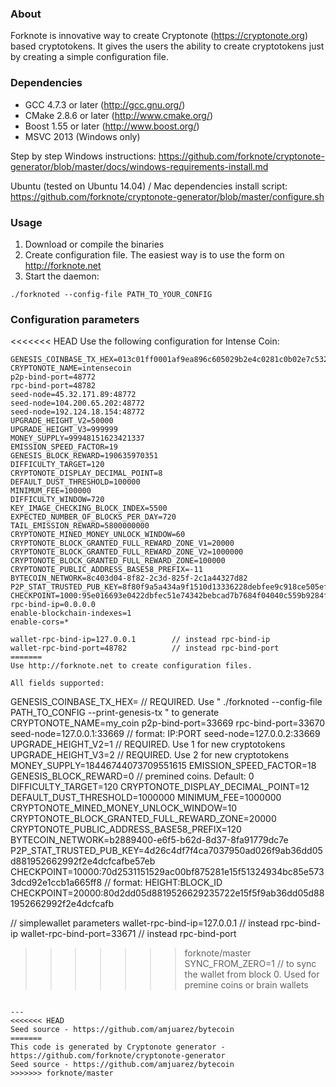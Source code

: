 ### About
Forknote is innovative way to create Cryptonote (https://cryptonote.org) based cryptotokens. It gives the users the ability to create cryptotokens just by creating a simple configuration file.

### Dependencies
* GCC 4.7.3 or later     (http://gcc.gnu.org/)
* CMake 2.8.6 or later   (http://www.cmake.org/)
* Boost 1.55 or later    (http://www.boost.org/)
* MSVC 2013 (Windows only)

Step by step Windows instructions:
https://github.com/forknote/cryptonote-generator/blob/master/docs/windows-requirements-install.md

Ubuntu (tested on Ubuntu 14.04) / Mac dependencies install script:
https://github.com/forknote/cryptonote-generator/blob/master/configure.sh


### Usage
1. Download or compile the binaries
2. Create configuration file. The easiest way is to use the form on http://forknote.net
3. Start the daemon:
```
./forknoted --config-file PATH_TO_YOUR_CONFIG
```

### Configuration parameters
<<<<<<< HEAD
Use the following configuration for Intense Coin:

```
GENESIS_COINBASE_TX_HEX=013c01ff0001af9ea896c605029b2e4c0281c0b02e7c53291a94d1d0cbff8883f8024f5142ee494ffbbd0880712101e444827ebec7bfe1938c8505128cbcf59343e9651afb0893d3d664f560fd216f
CRYPTONOTE_NAME=intensecoin
p2p-bind-port=48772
rpc-bind-port=48782
seed-node=45.32.171.89:48772
seed-node=104.200.65.202:48772
seed-node=192.124.18.154:48772    
UPGRADE_HEIGHT_V2=50000
UPGRADE_HEIGHT_V3=999999
MONEY_SUPPLY=99948151623421337
EMISSION_SPEED_FACTOR=19
GENESIS_BLOCK_REWARD=190635970351
DIFFICULTY_TARGET=120
CRYPTONOTE_DISPLAY_DECIMAL_POINT=8
DEFAULT_DUST_THRESHOLD=100000
MINIMUM_FEE=100000
DIFFICULTY_WINDOW=720
KEY_IMAGE_CHECKING_BLOCK_INDEX=5500
EXPECTED_NUMBER_OF_BLOCKS_PER_DAY=720
TAIL_EMISSION_REWARD=5800000000
CRYPTONOTE_MINED_MONEY_UNLOCK_WINDOW=60
CRYPTONOTE_BLOCK_GRANTED_FULL_REWARD_ZONE_V1=20000
CRYPTONOTE_BLOCK_GRANTED_FULL_REWARD_ZONE_V2=1000000
CRYPTONOTE_BLOCK_GRANTED_FULL_REWARD_ZONE=100000
CRYPTONOTE_PUBLIC_ADDRESS_BASE58_PREFIX=-11
BYTECOIN_NETWORK=8c403d04-8f82-2c3d-825f-2c1a44327d82
P2P_STAT_TRUSTED_PUB_KEY=8f80f9a5a434a9f1510d13336228debfee9c918ce505efe225d8c94d045fa115
CHECKPOINT=1000:95e016693e0422dbfec51e74342bebcad7b7684f04040c559b9284f937ad1d32
rpc-bind-ip=0.0.0.0
enable-blockchain-indexes=1
enable-cors=*

wallet-rpc-bind-ip=127.0.0.1        // instead rpc-bind-ip
wallet-rpc-bind-port=48782          // instead rpc-bind-port
=======
Use http://forknote.net to create configuration files.

All fields supported:
```
GENESIS_COINBASE_TX_HEX=     // REQUIRED. Use " ./forknoted --config-file PATH_TO_CONFIG --print-genesis-tx " to generate 
CRYPTONOTE_NAME=my_coin
p2p-bind-port=33669
rpc-bind-port=33670
seed-node=127.0.0.1:33669    // format:  IP:PORT
seed-node=127.0.0.2:33669    
UPGRADE_HEIGHT_V2=1             // REQUIRED. Use 1 for new cryptotokens
UPGRADE_HEIGHT_V3=2             // REQUIRED. Use 2 for new cryptotokens
MONEY_SUPPLY=18446744073709551615
EMISSION_SPEED_FACTOR=18
GENESIS_BLOCK_REWARD=0           // premined coins. Default: 0
DIFFICULTY_TARGET=120
CRYPTONOTE_DISPLAY_DECIMAL_POINT=12
DEFAULT_DUST_THRESHOLD=1000000
MINIMUM_FEE=1000000
CRYPTONOTE_MINED_MONEY_UNLOCK_WINDOW=10
CRYPTONOTE_BLOCK_GRANTED_FULL_REWARD_ZONE=20000
CRYPTONOTE_PUBLIC_ADDRESS_BASE58_PREFIX=120
BYTECOIN_NETWORK=b2889400-e6f5-b62d-8d37-8fa91779dc7e
P2P_STAT_TRUSTED_PUB_KEY=4d26c4df7f4ca7037950ad026f9ab36dd05d881952662992f2e4dcfcafbe57eb
CHECKPOINT=10000:70d2531151529ac00bf875281e15f51324934bc85e5733dcd92e1ccb1a665ff8   // format: HEIGHT:BLOCK_ID
CHECKPOINT=20000:80d2dd05d8819526629235722e15f5f9ab36dd05d881952662992f2e4dcfcafb

// simplewallet parameters
wallet-rpc-bind-ip=127.0.0.1        // instead rpc-bind-ip
wallet-rpc-bind-port=33671          // instead rpc-bind-port
>>>>>>> forknote/master
SYNC_FROM_ZERO=1                    // to sync the wallet from block 0. Used for premine coins or brain wallets
```

---
<<<<<<< HEAD
Seed source - https://github.com/amjuarez/bytecoin
=======
This code is generated by Cryptonote generator - https://github.com/forknote/cryptonote-generator
Seed source - https://github.com/amjuarez/bytecoin
>>>>>>> forknote/master

